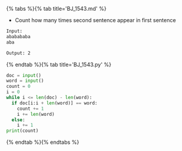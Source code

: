 {% tabs %}{% tab title='BJ_1543.md' %}

* Count how many times second sentence appear in first sentence

```txt
Input:
ababababa
aba

Output: 2
```

{% endtab %}{% tab title='BJ_1543.py' %}

```py
doc = input()
word = input()
count = 0
i = 0
while i <= len(doc) - len(word):
  if doc[i:i + len(word)] == word:
    count += 1
    i += len(word)
  else:
    i += 1
print(count)
```

{% endtab %}{% endtabs %}
